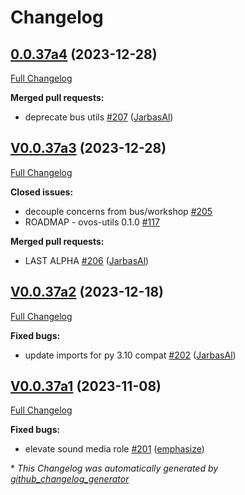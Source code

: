 # Changelog

## [0.0.37a4](https://github.com/OpenVoiceOS/ovos-utils/tree/0.0.37a4) (2023-12-28)

[Full Changelog](https://github.com/OpenVoiceOS/ovos-utils/compare/V0.0.37a3...0.0.37a4)

**Merged pull requests:**

- deprecate bus utils [\#207](https://github.com/OpenVoiceOS/ovos-utils/pull/207) ([JarbasAl](https://github.com/JarbasAl))

## [V0.0.37a3](https://github.com/OpenVoiceOS/ovos-utils/tree/V0.0.37a3) (2023-12-28)

[Full Changelog](https://github.com/OpenVoiceOS/ovos-utils/compare/V0.0.37a2...V0.0.37a3)

**Closed issues:**

- decouple concerns from bus/workshop [\#205](https://github.com/OpenVoiceOS/ovos-utils/issues/205)
- ROADMAP - ovos-utils 0.1.0 [\#117](https://github.com/OpenVoiceOS/ovos-utils/issues/117)

**Merged pull requests:**

- LAST ALPHA [\#206](https://github.com/OpenVoiceOS/ovos-utils/pull/206) ([JarbasAl](https://github.com/JarbasAl))

## [V0.0.37a2](https://github.com/OpenVoiceOS/ovos-utils/tree/V0.0.37a2) (2023-12-18)

[Full Changelog](https://github.com/OpenVoiceOS/ovos-utils/compare/V0.0.37a1...V0.0.37a2)

**Fixed bugs:**

- update imports for py 3.10 compat [\#202](https://github.com/OpenVoiceOS/ovos-utils/pull/202) ([JarbasAl](https://github.com/JarbasAl))

## [V0.0.37a1](https://github.com/OpenVoiceOS/ovos-utils/tree/V0.0.37a1) (2023-11-08)

[Full Changelog](https://github.com/OpenVoiceOS/ovos-utils/compare/V0.0.36...V0.0.37a1)

**Fixed bugs:**

- elevate sound media role [\#201](https://github.com/OpenVoiceOS/ovos-utils/pull/201) ([emphasize](https://github.com/emphasize))



\* *This Changelog was automatically generated by [github_changelog_generator](https://github.com/github-changelog-generator/github-changelog-generator)*
